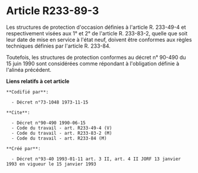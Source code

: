 # Article R233-89-3

Les structures de protection d'occasion définies à l'article R. 233-49-4 et respectivement visées aux 1° et 2° de l'article
R. 233-83-2, quelle que soit leur date de mise en service à l'état neuf, doivent être conformes aux règles techniques
définies par l'article R. 233-84.

Toutefois, les structures de protection conformes au décret n° 90-490 du 15 juin 1990 sont considérées comme répondant à
l'obligation définie à l'alinéa précédent.

**Liens relatifs à cet article**

	**Codifié par**:

	  - Décret n°73-1048 1973-11-15

	**Cite**:

	  - Décret n°90-490 1990-06-15
	  - Code du travail - art. R233-49-4 (V)
	  - Code du travail - art. R233-83-2 (M)
	  - Code du travail - art. R233-84 (M)

	**Créé par**:

	  - Décret n°93-40 1993-01-11 art. 3 II, art. 4 II JORF 13 janvier 1993 en vigueur le 15 janvier 1993
